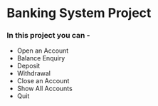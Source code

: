# Banking System Project

### In this project you can -

-  Open an Account
-  Balance Enquiry
-  Deposit
-  Withdrawal
-  Close an Account
-  Show All Accounts
-  Quit